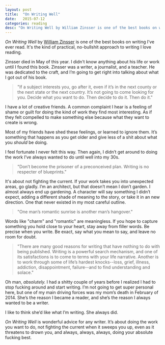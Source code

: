 ```yaml
---
layout: post
title:  "On Writing Well"
date:   2015-07-12
categories: reading
desc: "On Writing Well by William Zinsser is one of the best books on writing I've ever read."
---
```


<em>On Writing Well</em> by [William Zinsser](http://www.williamzinsserwriter.com/) is one of the best books on writing I’ve ever read.  It's the kind of practical, no-bullshit approach to writing I love reading.

Zinsser died in May of this year. I didn't know anything about his life or work until I found this book. Zinsser was a writer, a journalist, and a teacher. He was dedicated to the craft, and I’m going to get right into talking about what I got out of his book.

<blockquote>"If a subject interests you, go after it, even if it’s in the next county or the next state or the next country. It’s not going to come looking for you. Decide what you want to do. Then decide to do it. Then do it."</blockquote>

I have a lot of creative friends. A common complaint I hear is a feeling of shame or guilt for doing the kind of work they find most interesting. As if they felt compelled to make something else because what they want to create is wrong.

Most of my friends have shed these feelings, or learned to ignore them. It’s something that happens as you get older and give less of a shit about what you *should* be doing.

I feel fortunate I never felt this way. Then again, I didn’t get around to doing the work I’ve always wanted to do until well into my 30s.

<blockquote>"Don’t become the prisoner of a preconceived plan. Writing is no respecter of blueprints."</blockquote>

It's about not fighting the current. If your work takes you into unexpected areas, go gladly. I’m an architect, but that doesn’t mean I don’t garden. I almost always end up gardening. A character will say something I didn’t expect, adding a different shade of meaning to the story, or take it in an new direction. One that never existed in my most careful outline.

<blockquote>"One man’s romantic sunrise is another man’s hangover."</blockquote>

Words like "charm" and "romantic" are meaningless. If you hope to capture something you hold close to your heart, stay away from filler words. Be precise when you write. Be exact, say what you mean to say, and leave no room for doubt.

<blockquote>"There are many good reasons for writing that have nothing to do with being published. Writing is a powerful search mechanism, and one of its satisfactions is to come to terms with your life narrative. Another is to work through some of life’s hardest knocks--loss, grief, illness, addiction, disappointment, failure--and to find understanding and solace."</blockquote>

Oh man, <em>absolutely.</em> I had a shitty couple of years before I realized I had to stop fucking around and start writing. I’m not going to get super personal here, but one of my main driving forces was my mom’s death in February of 2014. She’s the reason I became a reader, and she’s the reason I always wanted to be a writer.

I like to think she’d like what I’m writing. She always did.

<em>On Writing Well</em> is wonderful advice for any writer. It’s about doing the work you want to do, not fighting the current when it sweeps you up, even as it threatens to drown you, and always, always, always, doing your absolute fucking best.
